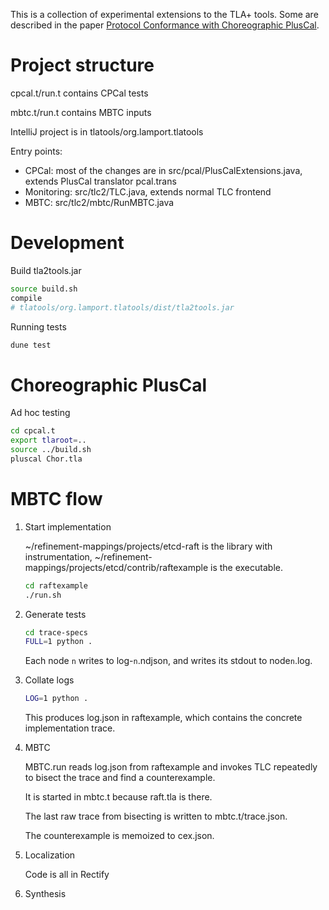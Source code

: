 
This is a collection of experimental extensions to the TLA+ tools.
Some are described in the paper [Protocol Conformance with Choreographic PlusCal](https://dariusf.github.io/cpluscal.pdf).

# Project structure

cpcal.t/run.t contains CPCal tests

mbtc.t/run.t contains MBTC inputs

IntelliJ project is in tlatools/org.lamport.tlatools

Entry points:

- CPCal: most of the changes are in src/pcal/PlusCalExtensions.java, extends PlusCal translator pcal.trans
- Monitoring: src/tlc2/TLC.java, extends normal TLC frontend
- MBTC: src/tlc2/mbtc/RunMBTC.java

# Development

Build tla2tools.jar

```sh
source build.sh
compile
# tlatools/org.lamport.tlatools/dist/tla2tools.jar
```

Running tests

```sh
dune test
```

# Choreographic PlusCal

Ad hoc testing

```sh
cd cpcal.t
export tlaroot=..
source ../build.sh
pluscal Chor.tla
```

# MBTC flow

1. Start implementation

    ~/refinement-mappings/projects/etcd-raft is the library with instrumentation, ~/refinement-mappings/projects/etcd/contrib/raftexample is the executable.

    ```sh
    cd raftexample
    ./run.sh
    ```

2. Generate tests

    ```sh
    cd trace-specs
    FULL=1 python .
    ```

    Each node `n` writes to log-`n`.ndjson, and writes its stdout to node`n`.log.

3. Collate logs

    ```sh
    LOG=1 python .
    ```
    This produces log.json in raftexample, which contains the concrete implementation trace.

4. MBTC

    MBTC.run reads log.json from raftexample and invokes TLC repeatedly to bisect the trace and find a counterexample.

    It is started in mbtc.t because raft.tla is there.

    The last raw trace from bisecting is written to mbtc.t/trace.json.

    The counterexample is memoized to cex.json.

5. Localization

    Code is all in Rectify

6. Synthesis

